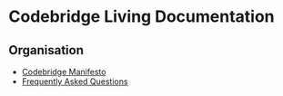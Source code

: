 # Codebridge Living Documentation

## Organisation

- [Codebridge Manifesto](organisation/manifesto.md)
- [Frequently Asked Questions](organisation/faq.md)